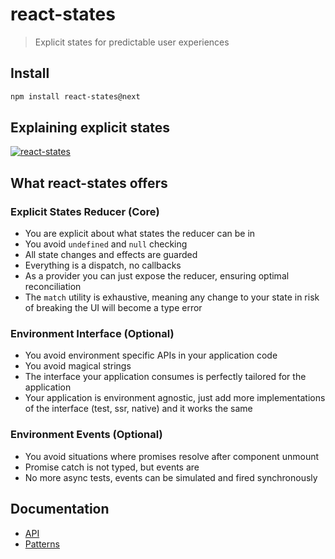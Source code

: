 # react-states

> Explicit states for predictable user experiences

## Install

```sh
npm install react-states@next
```

## Explaining explicit states

[![react-states](https://img.youtube.com/vi/ul_3ABrpj64/0.jpg)](https://www.youtube.com/watch?v=ul_3ABrpj64)

## What react-states offers

### Explicit States Reducer (Core)

- You are explicit about what states the reducer can be in
- You avoid `undefined` and `null` checking
- All state changes and effects are guarded
- Everything is a dispatch, no callbacks
- As a provider you can just expose the reducer, ensuring optimal reconciliation
- The `match` utility is exhaustive, meaning any change to your state in risk of breaking the UI will become a type error

### Environment Interface (Optional)

- You avoid environment specific APIs in your application code
- You avoid magical strings
- The interface your application consumes is perfectly tailored for the application
- Your application is environment agnostic, just add more implementations of the interface (test, ssr, native) and it works the same

### Environment Events (Optional)

- You avoid situations where promises resolve after component unmount
- Promise catch is not typed, but events are
- No more async tests, events can be simulated and fired synchronously

## Documentation

- [API](./docs/api.md)
- [Patterns](./docs/patterns.md)
